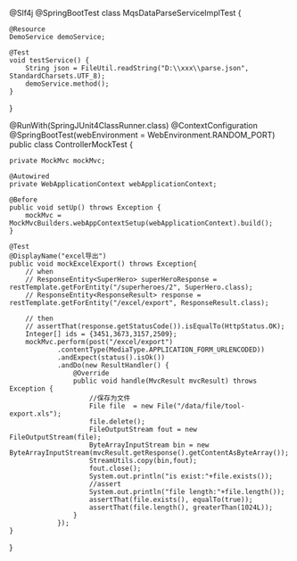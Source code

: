 @Slf4j
@SpringBootTest
class MqsDataParseServiceImplTest {

    @Resource
    DemoService demoService;

    @Test
    void testService() {
        String json = FileUtil.readString("D:\\xxx\\parse.json", StandardCharsets.UTF_8);
        demoService.method();
    }
}


@RunWith(SpringJUnit4ClassRunner.class)
@ContextConfiguration
@SpringBootTest(webEnvironment = WebEnvironment.RANDOM_PORT)
public class ControllerMockTest {

    private MockMvc mockMvc;
  
    @Autowired
    private WebApplicationContext webApplicationContext;

    @Before
    public void setUp() throws Exception {
        mockMvc = MockMvcBuilders.webAppContextSetup(webApplicationContext).build();
    }
    
    @Test
    @DisplayName("excel导出")
    public void mockExcelExport() throws Exception{
        // when
        // ResponseEntity<SuperHero> superHeroResponse = restTemplate.getForEntity("/superheroes/2", SuperHero.class);
        // ResponseEntity<ResponseResult> response = restTemplate.getForEntity("/excel/export", ResponseResult.class);

        // then
        // assertThat(response.getStatusCode()).isEqualTo(HttpStatus.OK);
        Integer[] ids = {3451,3673,3157,2509};
        mockMvc.perform(post("/excel/export")
                .contentType(MediaType.APPLICATION_FORM_URLENCODED))
                .andExpect(status().isOk())
                .andDo(new ResultHandler() {
                    @Override
                    public void handle(MvcResult mvcResult) throws Exception {
                        //保存为文件
                        File file  = new File("/data/file/tool-export.xls");
                        file.delete();
                        FileOutputStream fout = new FileOutputStream(file);
                        ByteArrayInputStream bin = new ByteArrayInputStream(mvcResult.getResponse().getContentAsByteArray());
                        StreamUtils.copy(bin,fout);
                        fout.close();
                        System.out.println("is exist:"+file.exists());
                        //assert
                        System.out.println("file length:"+file.length());
                        assertThat(file.exists(), equalTo(true));
                        assertThat(file.length(), greaterThan(1024L));
                    }
                });
    }
  }
